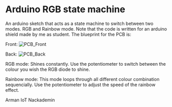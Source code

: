 # Arduino RGB state machine

An arduino sketch that acts as a state machine to switch between two modes. RGB and Rainbow mode.
Note that the code is written for an arduino shield made by me as student. The blueprint for the PCB is:

Front:
![PCB_Front](https://user-images.githubusercontent.com/88910492/179821706-6bebe6cb-7b60-476b-9226-5512c0e4772e.jpg)

Back:
![PCB_Back](https://user-images.githubusercontent.com/88910492/179821702-4342dc89-c678-4e21-813d-0b050fce66ff.jpg)


RGB mode:
Shines constantly. Use the potentiometer to switch between the colour you wish the RGB diode to shine.

Rainbow mode:
This mode loops through all different colour combination sequencially. Use the potentiometer to adjust the speed of the rainbow effect.

Arman
IoT Nackademin
